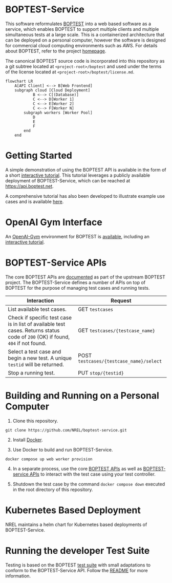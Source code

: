 # BOPTEST-Service

This software reformulates [BOPTEST](https://github.com/ibpsa/project1-boptest) into a web based software as a service, which enables BOPTEST to support multiple clients and multiple simultaneous tests at a large scale. This is a containerized architecture that can be deployed on a personal computer, however the software is designed for commercial cloud computing environments such as AWS. For details about BOPTEST, refer to the project [homepage](https://boptest.net).

The canonical BOPTEST source code is incorporated into this repository as a git subtree located at `<project-root>/boptest` and used under the terms of the license located at `<project-root>/boptest/license.md`. 

```mermaid
flowchart LR
    A[API Client] <--> B[Web Frontend]
    subgraph cloud [Cloud Deployment]
            B <--> C[(Database)]
            C <--> D[Worker 1]
            C <--> E[Worker 2]
            C <--> F[Worker N]
        subgraph workers [Worker Pool]
            D
            E
            F
        end
    end
```

# Getting Started

A simple demonstration of using the BOPTEST API is available in the form of a short [interactive tutorial](https://colab.research.google.com/github/NREL/boptest-service/blob/develop/docs/Introduction_to_BOPTEST_Service_APIs.ipynb). This tutorial leverages a publicly available deployment of BOPTEST-Service, which can be reached at https://api.boptest.net.

A comprehensive tutorial has also been developed to illustrate example use cases and is available [here](https://colab.research.google.com/github/NREL/boptest-service/blob/develop/boptest/docs/workshops/BS21Workshop_20210831/Introduction_to_the_BOPTEST_framework.ipynb).

# OpenAI Gym Interface

An [OpenAI-Gym](https://github.com/openai/gym) environment for BOPTEST is [available](https://github.com/ibpsa/project1-boptest-gym), including an [interactive tutorial](https://colab.research.google.com/github/ibpsa/project1-boptest-gym/blob/master/docs/tutorials/CCAI%20Summer%20School%202022/Tutorial_2_Building_Control_with_RL_using_BOPTEST.ipynb).

# BOPTEST-Service APIs

The core BOPTEST APIs are [documented](https://github.com/ibpsa/project1-boptest#test-case-restful-api) as part of the upstream BOPTEST project. The BOPTEST-Service defines a number of APIs on top of BOPTEST for the purpose of managing test cases and running tests.

| Interaction                                                                                                                     | Request                                   |
|---------------------------------------------------------------------------------------------------------------------------------|-------------------------------------------
| List available test cases.                                                                                                      | GET `testcases`                           |
| Check if specific test case is in list of available test cases. Returns status code of `200` (OK) if found, `404` if not found. | GET `testcases/{testcase_name}`           |
| Select a test case and begin a new test. A unique ``testid`` will be returned.                                                  | POST ``testcases/{testcase_name}/select`` |
| Stop a running test.                                                                                                            | PUT ``stop/{testid}``                     |

# Building and Running on a Personal Computer
1) Clone this repository.

``git clone https://github.com/NREL/boptest-service.git`` 
  
2) Install [Docker](https://docs.docker.com/get-docker/).

3) Use Docker to build and run BOPTEST-Service.

``docker compose up web worker provision``

4) In a separate process, use the core [BOPTEST APIs](https://github.com/ibpsa/project1-boptest/tree/boptest-service#test-case-restful-api) as well as [BOPTEST-service APIs](https://github.com/NREL/boptest-service/tree/documentation_readme_changes#boptest-service-specific-apis) to interact with the test case using your test controller.  

5) Shutdown the test case by the command ``docker compose down`` executed in the root directory of this repository.

# Kubernetes Based Deployment

NREL maintains a helm chart for Kubernetes based deployments of BOPTEST-Service.

# Running the developer Test Suite

Testing is based on the BOPTEST [test suite](https://github.com/NREL/boptest-service/tree/develop/boptest/testing) with small adaptations to conform to the BOPTEST-Service API. Follow the [README](https://github.com/NREL/boptest-service/blob/develop/boptest/testing/README.md) for more information.
